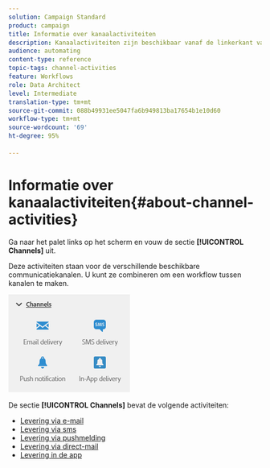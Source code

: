 ```yaml
---
solution: Campaign Standard
product: campaign
title: Informatie over kanaalactiviteiten
description: Kanaalactiviteiten zijn beschikbaar vanaf de linkerkant van het scherm.
audience: automating
content-type: reference
topic-tags: channel-activities
feature: Workflows
role: Data Architect
level: Intermediate
translation-type: tm+mt
source-git-commit: 088b49931ee5047fa6b949813ba17654b1e10d60
workflow-type: tm+mt
source-wordcount: '69'
ht-degree: 95%

---
```



# Informatie over kanaalactiviteiten{#about-channel-activities}

Ga naar het palet links op het scherm en vouw de sectie **[!UICONTROL Channels]** uit.

Deze activiteiten staan voor de verschillende beschikbare communicatiekanalen. U kunt ze combineren om een workflow tussen kanalen te maken.

![](assets/wkf_channels_activities.png)

De sectie **[!UICONTROL Channels]** bevat de volgende activiteiten:

* [Levering via e-mail](../../automating/using/email-delivery.md)
* [Levering via sms](../../automating/using/sms-delivery.md)
* [Levering via pushmelding](../../automating/using/push-notification-delivery.md)
* [Levering via direct-mail](../../automating/using/direct-mail-delivery.md)
* [Levering in de app](../../automating/using/in-app-delivery.md)

